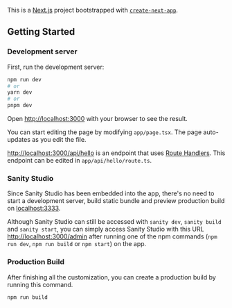 This is a [Next.js](https://nextjs.org/) project bootstrapped with [`create-next-app`](https://github.com/vercel/next.js/tree/canary/packages/create-next-app).

## Getting Started

### Development server

First, run the development server:

```bash
npm run dev
# or
yarn dev
# or
pnpm dev
```

Open [http://localhost:3000](http://localhost:3000) with your browser to see the result.

You can start editing the page by modifying `app/page.tsx`. The page auto-updates as you edit the file.

[http://localhost:3000/api/hello](http://localhost:3000/api/hello) is an endpoint that uses [Route Handlers](https://beta.nextjs.org/docs/routing/route-handlers). This endpoint can be edited in `app/api/hello/route.ts`.

### Sanity Studio

Since Sanity Studio has been embedded into the app, there's no need to start a development server, build static bundle and preview production build on [localhost:3333](http://localhost:3333).

Although Sanity Studio can still be accessed with ```sanity dev```, ```sanity build``` and ```sanity start```, you can simply access Sanity Studio with this URL [http://localhost:3000/admin](http://localhost:3000/admin) after running one of the npm commands (```npm run dev```, ```npm run build``` or ```npm start```) on the app.

### Production Build
After finishing all the customization, you can create a production build by running this command.

```npm run build```
